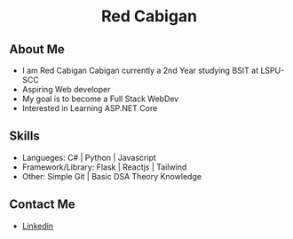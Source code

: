<h1 align="center">Red Cabigan</h1>

## About Me

 - I am Red Cabigan Cabigan currently a 2nd Year studying BSIT at LSPU-SCC
 - Aspiring Web developer
 - My goal is to become a Full Stack WebDev
 - Interested in Learning ASP.NET Core

## Skills

 - Langueges: C# | Python | Javascript
 - Framework/Library: Flask | Reactjs | Tailwind
 - Other: Simple Git | Basic DSA Theory Knowledge

## Contact Me
 - [Linkedin](https://www.linkedin.com/in/red-cabigan-755821367/) 

